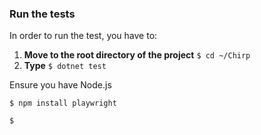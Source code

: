 <!-- List all necessary steps that Adrian or Helge have to perform to execute your test suites. Here, you can assume that we already cloned your repository in the step above.

Briefly describe what kinds of tests you have in your test suites and what they are testing.-->

### Run the tests
In order to run the test, you have to:

1. **Move to the root directory of the project** `$ cd ~/Chirp`
2. **Type** `$ dotnet test`

Ensure you have Node.js

`$ npm install playwright`

`$ `
